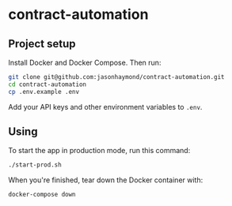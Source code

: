 # contract-automation

## Project setup

Install Docker and Docker Compose. Then run:

```sh
git clone git@github.com:jasonhaymond/contract-automation.git
cd contract-automation
cp .env.example .env
```

Add your API keys and other environment variables to `.env`.

## Using

To start the app in production mode, run this command:

```bash
./start-prod.sh
```

When you're finished, tear down the Docker container with:

```bash
docker-compose down
```
